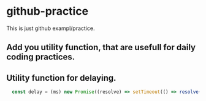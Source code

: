 # github-practice
This is just github exampl/practice.

## Add you utility function, that are usefull for daily coding practices.

## Utility function for delaying.
```js
  const delay = (ms) new Promise((resolve) => setTimeout(() => resolve()), ms)
```
